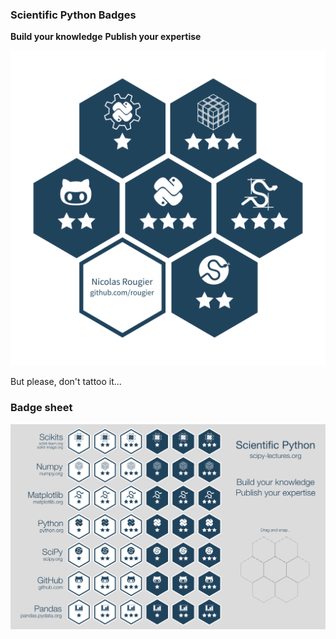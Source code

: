 
### Scientific Python Badges

**Build your knowledge**
**Publish your expertise**

![](https://raw.githubusercontent.com/rougier/scipy-badges/master/Badge.png)

But please, don't tattoo it...


### Badge sheet

![](https://raw.githubusercontent.com/rougier/scipy-badges/master/badge-sheet.png)
